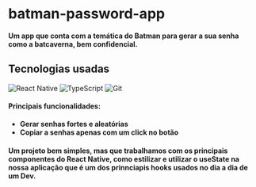 # batman-password-app
**Um app que conta com a temática do Batman para gerar a sua senha como a batcaverna, bem confidencial.**

## __Tecnologias usadas__
![React Native](https://img.shields.io/badge/react_native-%2320232a.svg?style=for-the-badge&logo=react&logoColor=%2361DAFB)
![TypeScript](https://img.shields.io/badge/typescript-%23007ACC.svg?style=for-the-badge&logo=typescript&logoColor=white)
![Git](https://img.shields.io/badge/git-%23F05033.svg?style=for-the-badge&logo=git&logoColor=white)

#### __Principais funcionalidades__:
- **Gerar senhas fortes e aleatórias**
- **Copiar a senhas apenas com um click no botão**

#### __Um projeto bem simples, mas que trabalhamos com os principais componentes do React Native, como estilizar e utilizar o useState na nossa aplicação que é um dos prinnciapis hooks usados no dia a dia de um Dev.__ 